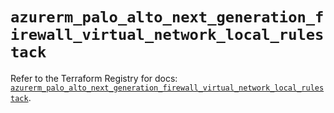 # `azurerm_palo_alto_next_generation_firewall_virtual_network_local_rulestack`

Refer to the Terraform Registry for docs: [`azurerm_palo_alto_next_generation_firewall_virtual_network_local_rulestack`](https://registry.terraform.io/providers/hashicorp/azurerm/3.104.2/docs/resources/palo_alto_next_generation_firewall_virtual_network_local_rulestack).

